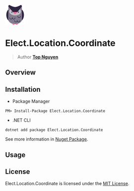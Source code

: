 ﻿![Logo](../../../Logo.png)
# Elect.Location.Coordinate
> Author [**Top Nguyen**](http://topnguyen.net)

## Overview

## Installation
- Package Manager
```
PM> Install-Package Elect.Location.Coordinate
```
- .NET CLI
```
dotnet add package Elect.Location.Coordinate
```

See more information in [Nuget Package](https://www.nuget.org/packages/Elect.Location.Coordinate/).

## Usage

## License
Elect.Location.Coordinate is licensed under the [MIT License](../../../LICENSE).